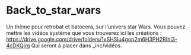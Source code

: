 # Back_to_star_wars
Un thème pour retrobat et batocera, sur l'univers star Wars.
Vous pouvez mettre les vidéos système que vous trouverez ici les créations :
https://drive.google.com/drive/folders/1xSHSIu4gop2m6H3PH2RIhi3-4cDKQjrg
Qui seront à placer dans _inc/vidéos.
